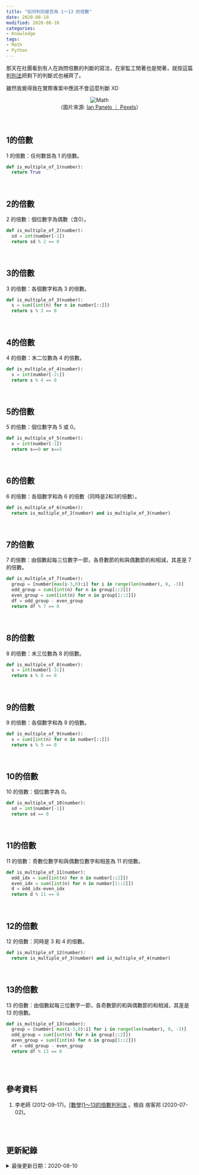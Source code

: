 ```yaml
---
title: "如何判別是否為 1～13 的倍數"
date: 2020-08-10
modified: 2020-08-10
categories:
- Knowledge
tags:
- Math
- Python
--- 
```


那天在社團看到有人在詢問倍數的判斷的寫法，在家監工閒著也是閒著，就按這篇[判別法](https://leestar2013.pixnet.net/blog/post/45638266)把剩下的判斷式也補齊了。
  
雖然我覺得我在實際專案中應該不會這麼判斷 XD
<!--more-->

<center> <img src="https://i.imgur.com/6urZjMj.jpg" alt="Math"></center>
<center class="imgtext">（圖片來源: <a href="https://www.pexels.com/zh-tw/photo/3729557/" class="imgtext">Ian Panelo ｜ Pexels</a>）</center>
<br><br> 

## 1的倍數 
1 的倍數：任何數皆為 1 的倍數。
```python
def is_multiple_of_1(number):
  return True
```

<br>

## 2的倍數
2 的倍數：個位數字為偶數（含0）。
```python
def is_multiple_of_2(number):
  sd = int(number[-1])
  return sd % 2 == 0
```

<br>

## 3的倍數
3 的倍數：各個數字和為 3 的倍數。
```python
def is_multiple_of_3(number):
  s = sum([int(n) for n in number[::]])
  return s % 3 == 0
```

<br>

## 4的倍數
4 的倍數：末二位數為 4 的倍數。
```python
def is_multiple_of_4(number):
  s = int(number[-2:])
  return s % 4 == 0
```

<br>

## 5的倍數
5 的倍數：個位數字為 5 或 0。
```python
def is_multiple_of_5(number):
  s = int(number[-1])
  return s==0 or s==5
```

<br>

## 6的倍數
6 的倍數：各個數字和為 6 的倍數（同時是2和3的倍數）。
```python
def is_multiple_of_6(number):
  return is_multiple_of_2(number) and is_multiple_of_3(number)
```

<br>

## 7的倍數
7 的倍數：由個數起每三位數字一節，各奇數節的和與偶數節的和相減，其差是 7 的倍數。
```python
def is_multiple_of_7(number):
  group = [number[max(i-3,0):i] for i in range(len(number), 0, -3)]
  odd_group = sum([int(n) for n in group[::2]])
  even_group = sum([int(n) for n in group[1::2]])
  df = odd_group - even_group
  return df % 7 == 0
```

<br>

## 8的倍數
8 的倍數：末三位數為 8 的倍數。
```python
def is_multiple_of_8(number):
  s = int(number[-3:])
  return s % 8 == 0
```
    
<br>

## 9的倍數
9 的倍數：各個數字和為 9 的倍數。
```python
def is_multiple_of_9(number):
  s = sum([int(n) for n in number[::]])
  return s % 9 == 0
```

<br>

## 10的倍數
10 的倍數：個位數字為 0。
```python
def is_multiple_of_10(number):
  sd = int(number[-1])
  return sd == 0
```

<br>

## 11的倍數
11 的倍數：奇數位數字和與偶數位數字和相差為 11 的倍數。

```python
def is_multiple_of_11(number):
  odd_idx = sum([int(n) for n in number[::2]])
  even_idx = sum([int(n) for n in number[1::2]])
  d = odd_idx-even_idx 
  return d % 11 == 0
```

<br>

## 12的倍數
12 的倍數：同時是 3 和 4 的倍數。
```python
def is_multiple_of_12(number):
  return is_multiple_of_3(number) and is_multiple_of_4(number)
```

<br>

## 13的倍數
13 的倍數：由個數起每三位數字一節，各奇數節的和與偶數節的和相減，其差是 13 的倍數。
```python
def is_multiple_of_13(number):
  group = [number[ max(i-3,0):i] for i in range(len(number), 0, -3)]
  odd_group = sum([int(n) for n in group[::2]])
  even_group = sum([int(n) for n in group[1::2]])
  df = odd_group - even_group
  return df % 13 == 0
```

<br><br> 

## 參考資料 
1. 李老師 (2012-09-17)。[[數學]1～13的倍數判別法](https://leestar2013.pixnet.net/blog/post/45638266) 。檢自 痞客邦 (2020-07-02)。

<br><br> 

## 更新紀錄
<details>
  <summary>最後更新日期：2020-08-10</summary>
  <ul class="timestamp">
    　<li>2020-08-10 發布</li>
    　<li>2020-07-09 完稿</li>
    　<li>2020-07-02 起稿</li>
  </ul>
</details>